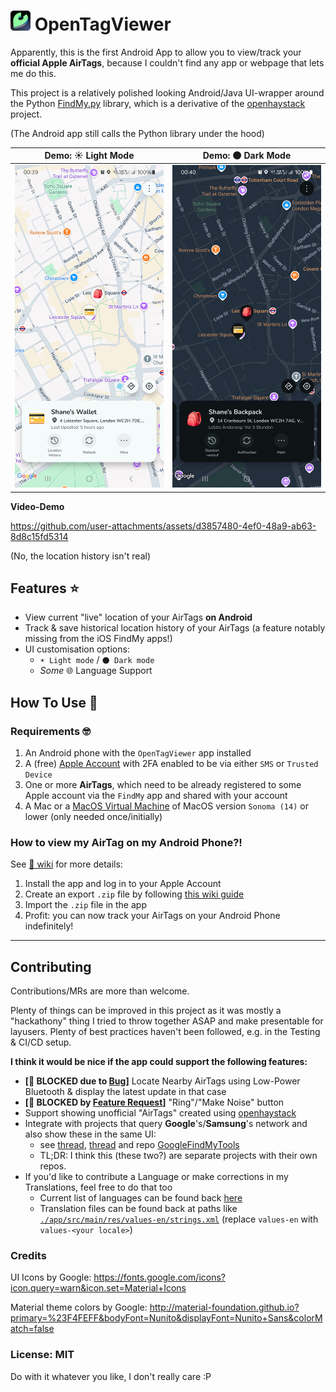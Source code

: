 <h1>
<img src="./opentagviewer_icon_xs.png"/>
OpenTagViewer
</h1>

Apparently, this is the first Android App to allow you to view/track your **official Apple AirTags**, because I couldn't find any app or webpage that lets me do this.

This project is a relatively polished looking Android/Java UI-wrapper around the Python [FindMy.py](https://github.com/malmeloo/FindMy.py) library, which is a derivative of the [openhaystack](https://github.com/seemoo-lab/openhaystack) project.

(The Android app still calls the Python library under the hood)


|Demo: ☀️ Light Mode|Demo: 🌑 Dark Mode|
|----|----|
|![Demo of the app while using Light Mode](./light_mode_preview.jpg)|![Demo of the app while using Dark Mode](./dark_mode_preview.jpg)|


**Video-Demo**

https://github.com/user-attachments/assets/d3857480-4ef0-48a9-ab63-8d8c15fd5314


(No, the location history isn't real)

## Features ⭐

- View current "live" location of your AirTags **on Android**
- Track & save historical location history of your AirTags (a feature notably missing from the iOS FindMy apps!)
- UI customisation options:
    - `☀️ Light mode` / `🌑 Dark mode`
    - _Some_ 🌐 Language Support


## How To Use 📖

### Requirements 🤓

1. An Android phone with the `OpenTagViewer` app installed
2. A (free) [Apple Account](https://account.apple.com/) with 2FA enabled to be via either `SMS` or `Trusted Device`
3. One or more **AirTags**, which need to be already registered to some Apple account via the `FindMy` app and shared with your account
4. A Mac or a [MacOS Virtual Machine](https://github.com/parawanderer/OpenTagViewer/wiki/How-To:-Manually-Export-AirTags#prerequisites) of MacOS version `Sonoma (14)` or lower (only needed once/initially)

### How to view my AirTag on my Android Phone?!

See [📖 wiki](https://github.com/parawanderer/OpenTagViewer/wiki) for more details:

1. Install the app and log in to your Apple Account
2. Create an export `.zip` file by following [this wiki guide](https://github.com/parawanderer/OpenTagViewer/wiki/How-To:-Export-AirTags-From-Mac#opentagviewer-macos-export-app--recommended)
3. Import the `.zip` file in the app
4. Profit: you can now track your AirTags on your Android Phone indefinitely!

-------------

## Contributing

Contributions/MRs are more than welcome.

Plenty of things can be improved in this project as it was mostly a "hackathony" thing I tried to throw together ASAP and make presentable for layusers.
Plenty of best practices haven't been followed, e.g. in the Testing & CI/CD setup.

**I think it would be nice if the app could support the following features:**

- **\[🐛 BLOCKED due to [Bug](https://github.com/malmeloo/FindMy.py/issues/118)]** Locate Nearby AirTags using Low-Power Bluetooth & display the latest update in that case
- **\[🙏 BLOCKED by [Feature Request](https://github.com/malmeloo/FindMy.py/issues/88)]** "Ring"/"Make Noise" button
- Support showing unofficial "AirTags" created using [openhaystack](https://github.com/seemoo-lab/openhaystack)
- Integrate with projects that query **Google**'s/**Samsung**'s network and also show these in the same UI:
   - see [thread](https://github.com/malmeloo/FindMy.py/discussions/30), [thread](https://github.com/seemoo-lab/openhaystack/discussions/210) and repo [GoogleFindMyTools](https://github.com/leonboe1/GoogleFindMyTools)
   - TL;DR: I think this (these two?) are separate projects with their own repos.
- If you'd like to contribute a Language or make corrections in my Translations, feel free to do that too
    - Current list of languages can be found back [here](./app/src/main/res/xml/locales_config.xml)
    - Translation files can be found back at paths like [`./app/src/main/res/values-en/strings.xml`](./app/src/main/res/values-en/strings.xml) (replace `values-en` with `values-<your locale>`)

### Credits

UI Icons by Google: https://fonts.google.com/icons?icon.query=warn&icon.set=Material+Icons

Material theme colors by Google: http://material-foundation.github.io?primary=%23F4FEFF&bodyFont=Nunito&displayFont=Nunito+Sans&colorMatch=false


### License: MIT

Do with it whatever you like, I don't really care :P
